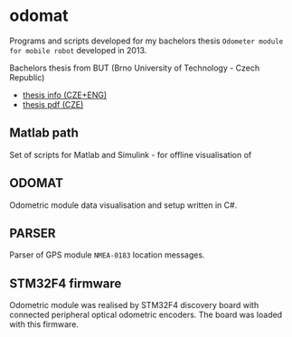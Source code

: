 # odomat
Programs and scripts developed for my bachelors thesis `Odometer module for mobile robot` developed in 2013.

Bachelors thesis from BUT (Brno University of Technology - Czech Republic)

- [thesis info (CZE+ENG)](https://dspace.vutbr.cz/handle/11012/27879?locale-attribute=en)
- [thesis pdf (CZE)](https://dspace.vutbr.cz/xmlui/bitstream/handle/11012/27879/final-thesis.pdf?sequence=8&isAllowed=y)

## Matlab path

Set of scripts for Matlab and Simulink - for offline visualisation of

## ODOMAT

Odometric module data visualisation and setup written in C#.

## PARSER

Parser of GPS module `NMEA-0183` location messages.

## STM32F4 firmware

Odometric module was realised by STM32F4 discovery board with connected peripheral optical odometric encoders. The board was loaded with this firmware.
